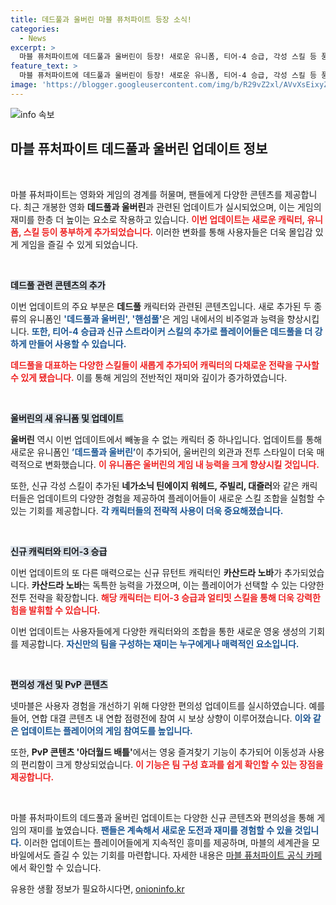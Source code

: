 ```yaml
---
title: 데드풀과 울버린 마블 퓨처파이트 등장 소식!
categories:
  - News
excerpt: >
  마블 퓨처파이트에 데드풀과 울버린이 등장! 새로운 유니폼, 티어-4 승급, 각성 스킬 등 풍성한 업데이트가 진행됐다. 게임의 매력을 한층 높인 이번 기회를 놓치지 마세요!
feature_text: >
  마블 퓨처파이트에 데드풀과 울버린이 등장! 새로운 유니폼, 티어-4 승급, 각성 스킬 등 풍성한 업데이트가 진행됐다. 게임의 매력을 한층 높인 이번 기회를 놓치지 마세요!
image: 'https://blogger.googleusercontent.com/img/b/R29vZ2xl/AVvXsEixyZcFfHzMRdzZMjFBmAUKJYCLCGyLL1o632UiGVXcaFdKo_bkvkuCioo0uUKlGfBVcT3P84aROyZIXSBEx3Aw5nCQ3pTgDom1WDC4m8eifvWiAmWEEVb4x6G_l8C0QH225ldMjyaFvpxGEBGNO37VmDTDMHGhJPq73UglMfDca1-0aw/s1600/blogspot.png'
---
```


<p><img src="https://blogger.googleusercontent.com/img/b/R29vZ2xl/AVvXsEixyZcFfHzMRdzZMjFBmAUKJYCLCGyLL1o632UiGVXcaFdKo_bkvkuCioo0uUKlGfBVcT3P84aROyZIXSBEx3Aw5nCQ3pTgDom1WDC4m8eifvWiAmWEEVb4x6G_l8C0QH225ldMjyaFvpxGEBGNO37VmDTDMHGhJPq73UglMfDca1-0aw/s1600/blogspot.png" alt="info 속보" /></p>

<h2 data-ke-size="size26">마블 퓨처파이트 데드풀과 울버린 업데이트 정보</h2>

<p data-ke-size="size16">&nbsp;</p>

<p>마블 퓨처파이트는 영화와 게임의 경계를 허물며, 팬들에게 다양한 콘텐츠를 제공합니다. 최근 개봉한 영화 <b>데드풀과 울버린</b>과 관련된 업데이트가 실시되었으며, 이는 게임의 재미를 한층 더 높이는 요소로 작용하고 있습니다. <b><span style="color: #ee2323;">이번 업데이트는 새로운 캐릭터, 유니폼, 스킬 등이 풍부하게 추가되었습니다.</span></b> 이러한 변화를 통해 사용자들은 더욱 몰입감 있게 게임을 즐길 수 있게 되었습니다.</p>

<p data-ke-size="size16">&nbsp;</p>

<p><b><span style="background-color: #21538527;">데드풀 관련 콘텐츠의 추가</span></b></p>

<p>이번 업데이트의 주요 부분은 <b>데드풀</b> 캐릭터와 관련된 콘텐츠입니다. 새로 추가된 두 종류의 유니폼인 <b><span style="color: #1a5490;">'데드풀과 울버린', '핸섬풀'</span></b>은 게임 내에서의 비주얼과 능력을 향상시킵니다. <b><span style="color: #1a5490;">또한, 티어-4 승급과 신규 스트라이커 스킬의 추가로 플레이어들은 데드풀을 더 강하게 만들어 사용할 수 있습니다.</span></b></p>

<p><b><span style="color: #ee2323;">데드풀을 대표하는 다양한 스킬들이 새롭게 추가되어 캐릭터의 다채로운 전략을 구사할 수 있게 됐습니다.</span></b> 이를 통해 게임의 전반적인 재미와 깊이가 증가하였습니다.</p>

<p data-ke-size="size16">&nbsp;</p>

<p><b><span style="background-color: #21538527;">울버린의 새 유니폼 및 업데이트</span></b></p>

<p><b>울버린</b> 역시 이번 업데이트에서 빼놓을 수 없는 캐릭터 중 하나입니다. 업데이트를 통해 새로운 유니폼인 <b><span style="color: #1a5490;">’데드풀과 울버린’</span></b>이 추가되어, 울버린의 외관과 전투 스타일이 더욱 매력적으로 변화했습니다. <b><span style="color: #ee2323;">이 유니폼은 울버린의 게임 내 능력을 크게 향상시킬 것입니다.</span></b></p>

<p>또한, 신규 각성 스킬이 추가된 <b>네가소닉 틴에이지 워헤드, 주빌리, 대즐러</b>와 같은 캐릭터들은 업데이트의 다양한 경험을 제공하여 플레이어들이 새로운 스킬 조합을 실험할 수 있는 기회를 제공합니다. <b><span style="color: #1a5490;">각 캐릭터들의 전략적 사용이 더욱 중요해졌습니다.</span></b></p>

<p data-ke-size="size16">&nbsp;</p>

<p><b><span style="background-color: #21538527;">신규 캐릭터와 티어-3 승급</span></b></p>

<p>이번 업데이트의 또 다른 매력으로는 신규 뮤턴트 캐릭터인 <b>카산드라 노바</b>가 추가되었습니다. <b>카산드라 노바</b>는 독특한 능력을 가졌으며, 이는 플레이어가 선택할 수 있는 다양한 전투 전략을 확장합니다. <b><span style="color: #ee2323;">해당 캐릭터는 티어-3 승급과 얼티밋 스킬을 통해 더욱 강력한 힘을 발휘할 수 있습니다.</span></b></p>

<p>이번 업데이트는 사용자들에게 다양한 캐릭터와의 조합을 통한 새로운 영웅 생성의 기회를 제공합니다. <b><span style="color: #1a5490;">자신만의 팀을 구성하는 재미는 누구에게나 매력적인 요소입니다.</span></b></p>

<p data-ke-size="size16">&nbsp;</p>

<p><b><span style="background-color: #21538527;">편의성 개선 및 PvP 콘텐츠</span></b></p>

<p>넷마블은 사용자 경험을 개선하기 위해 다양한 편의성 업데이트를 실시하였습니다. 예를 들어, 연합 대결 콘텐츠 내 연합 점령전에 참여 시 보상 상향이 이루어졌습니다. <b><span style="color: #1a5490;">이와 같은 업데이트는 플레이어의 게임 참여도를 높입니다.</span></b> </p>

<p>또한, <b>PvP 콘텐츠 '아더월드 배틀'</b>에서는 영웅 즐겨찾기 기능이 추가되어 이동성과 사용의 편리함이 크게 향상되었습니다. <b><span style="color: #ee2323;">이 기능은 팀 구성 효과를 쉽게 확인할 수 있는 장점을 제공합니다.</span></b></p>

<p data-ke-size="size16">&nbsp;</p>

<p>마블 퓨처파이트의 데드풀과 울버린 업데이트는 다양한 신규 콘텐츠와 편의성을 통해 게임의 재미를 높였습니다. <b><span style="color: #1a5490;">팬들은 계속해서 새로운 도전과 재미를 경험할 수 있을 것입니다.</span></b> 이러한 업데이트는 플레이어들에게 지속적인 흥미를 제공하며, 마블의 세계관을 모바일에서도 즐길 수 있는 기회를 마련합니다. 자세한 내용은 <a href="https://m.futured.com">마블 퓨처파이트 공식 카페</a>에서 확인할 수 있습니다.</p>
유용한 생활 정보가 필요하시다면, <a href="https://onioninfo.kr" rel="dofollow">onioninfo.kr</a>


